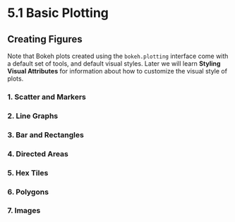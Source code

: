# 5.1 Basic Plotting

## Creating Figures

Note that Bokeh plots created using the `bokeh.plotting` interface come with a default set of tools, and default visual styles. Later we will learn  **Styling Visual Attributes** for information about how to customize the visual style of plots.

### 1. Scatter  and  Markers

### 2. Line Graphs

### 3. Bar and  Rectangles

### 4. Directed Areas

### 5. Hex Tiles

### 6. Polygons

### 7. Images

